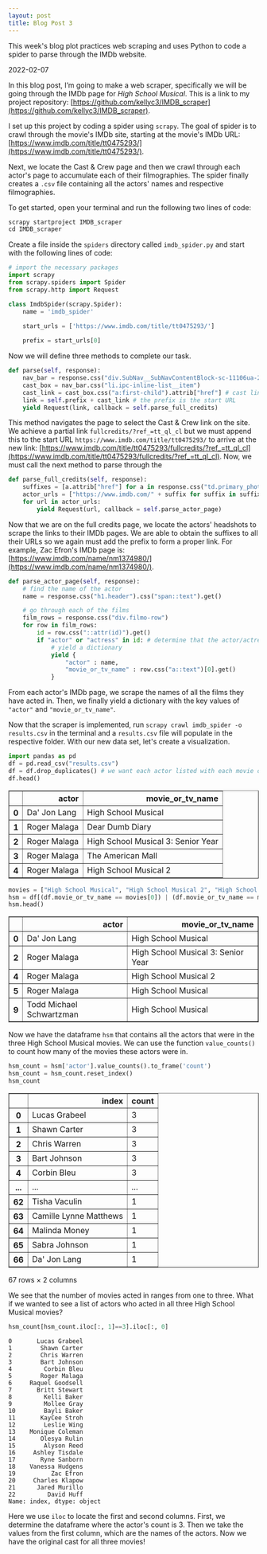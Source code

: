 ```yaml
---
layout: post
title: Blog Post 3
---
```


This week's blog plot practices web scraping and uses Python to code a spider to parse through the IMDb website.

2022-02-07

In this blog post, I’m going to make a web scraper, specifically we will be going through the IMDb page for *High School Musical*. This is a link to my project repository: [https://github.com/kellyc3/IMDB_scraper](https://github.com/kellyc3/IMDB_scraper). 

I set up this project by coding a spider using `scrapy`. The goal of spider is to crawl through the movie's IMDb site, starting at the movie's IMDb URL: [https://www.imdb.com/title/tt0475293/](https://www.imdb.com/title/tt0475293/). 

Next, we locate the Cast & Crew page and then we crawl through each actor's page to accumulate each of their filmographies. The spider finally creates a `.csv` file containing all the actors' names and respective filmographies.

To get started, open your terminal and run the following two lines of code:


```python
scrapy startproject IMDB_scraper
cd IMDB_scraper
```

Create a file inside the `spiders` directory called `imdb_spider.py` and start with the following lines of code:


```python
# import the necessary packages
import scrapy
from scrapy.spiders import Spider
from scrapy.http import Request

class ImdbSpider(scrapy.Spider):
    name = 'imdb_spider'
    
    start_urls = ['https://www.imdb.com/title/tt0475293/']

    prefix = start_urls[0]
```

Now we will define three methods to complete our task.


```python
def parse(self, response):
    nav_bar = response.css("div.SubNav__SubNavContentBlock-sc-11106ua-2.bAolrB")
    cast_box = nav_bar.css("li.ipc-inline-list__item")
    cast_link = cast_box.css("a:first-child").attrib["href"] # cast link is the first link 
    link = self.prefix + cast_link # the prefix is the start URL
    yield Request(link, callback = self.parse_full_credits)
```

This method navigates the page to select the Cast & Crew link on the site. We achieve a partial link `fullcredits/?ref_=tt_ql_cl` but we must append this to the start URL `https://www.imdb.com/title/tt0475293/` to arrive at the new link: [https://www.imdb.com/title/tt0475293/fullcredits/?ref_=tt_ql_cl](https://www.imdb.com/title/tt0475293/fullcredits/?ref_=tt_ql_cl). Now, we must call the next method to parse through the 


```python
def parse_full_credits(self, response):
    suffixes = [a.attrib["href"] for a in response.css("td.primary_photo a")]
    actor_urls = ["https://www.imdb.com/" + suffix for suffix in suffixes]
    for url in actor_urls:
        yield Request(url, callback = self.parse_actor_page)
```

Now that we are on the full credits page, we locate the actors' headshots to scrape the links to their IMDb pages. We are able to obtain the suffixes to all their URLs so we again must add the prefix to form a proper link. For example, Zac Efron's IMDb page is: [https://www.imdb.com/name/nm1374980/](https://www.imdb.com/name/nm1374980/).


```python
def parse_actor_page(self, response):
    # find the name of the actor
    name = response.css("h1.header").css("span::text").get()

    # go through each of the films
    film_rows = response.css("div.filmo-row")
    for row in film_rows:
        id = row.css("::attr(id)").get()
        if "actor" or "actress" in id: # determine that the actor/actress acted in this film
            # yield a dictionary
            yield {
                "actor" : name,
                "movie_or_tv_name" : row.css("a::text")[0].get()
            }
```

From each actor's IMDb page, we scrape the names of all the films they have acted in. Then, we finally yield a dictionary with the key values of `"actor"` and `"movie_or_tv_name"`. 

Now that the scraper is implemented, run `scrapy crawl imdb_spider -o results.csv` in the terminal and a `results.csv` file will populate in the respective folder. With our new data set, let's create a visualization.


```python
import pandas as pd
df = pd.read_csv("results.csv")
df = df.drop_duplicates() # we want each actor listed with each movie once
df.head()
```




<div>
<style scoped>
    .dataframe tbody tr th:only-of-type {
        vertical-align: middle;
    }

    .dataframe tbody tr th {
        vertical-align: top;
    }

    .dataframe thead th {
        text-align: right;
    }
</style>
<table border="1" class="dataframe">
  <thead>
    <tr style="text-align: right;">
      <th></th>
      <th>actor</th>
      <th>movie_or_tv_name</th>
    </tr>
  </thead>
  <tbody>
    <tr>
      <th>0</th>
      <td>Da' Jon Lang</td>
      <td>High School Musical</td>
    </tr>
    <tr>
      <th>1</th>
      <td>Roger Malaga</td>
      <td>Dear Dumb Diary</td>
    </tr>
    <tr>
      <th>2</th>
      <td>Roger Malaga</td>
      <td>High School Musical 3: Senior Year</td>
    </tr>
    <tr>
      <th>3</th>
      <td>Roger Malaga</td>
      <td>The American Mall</td>
    </tr>
    <tr>
      <th>4</th>
      <td>Roger Malaga</td>
      <td>High School Musical 2</td>
    </tr>
  </tbody>
</table>
</div>




```python
movies = ["High School Musical", "High School Musical 2", "High School Musical 3: Senior Year"]
hsm = df[(df.movie_or_tv_name == movies[0]) | (df.movie_or_tv_name == movies[1]) | (df.movie_or_tv_name == movies[2])]
hsm.head()
```




<div>
<style scoped>
    .dataframe tbody tr th:only-of-type {
        vertical-align: middle;
    }

    .dataframe tbody tr th {
        vertical-align: top;
    }

    .dataframe thead th {
        text-align: right;
    }
</style>
<table border="1" class="dataframe">
  <thead>
    <tr style="text-align: right;">
      <th></th>
      <th>actor</th>
      <th>movie_or_tv_name</th>
    </tr>
  </thead>
  <tbody>
    <tr>
      <th>0</th>
      <td>Da' Jon Lang</td>
      <td>High School Musical</td>
    </tr>
    <tr>
      <th>2</th>
      <td>Roger Malaga</td>
      <td>High School Musical 3: Senior Year</td>
    </tr>
    <tr>
      <th>4</th>
      <td>Roger Malaga</td>
      <td>High School Musical 2</td>
    </tr>
    <tr>
      <th>5</th>
      <td>Roger Malaga</td>
      <td>High School Musical</td>
    </tr>
    <tr>
      <th>9</th>
      <td>Todd Michael Schwartzman</td>
      <td>High School Musical</td>
    </tr>
  </tbody>
</table>
</div>



Now we have the dataframe `hsm` that contains all the actors that were in the three High School Musical movies. We can use the function `value_counts()` to count how many of the movies these actors were in.


```python
hsm_count = hsm['actor'].value_counts().to_frame('count')
hsm_count = hsm_count.reset_index()
hsm_count
```




<div>
<style scoped>
    .dataframe tbody tr th:only-of-type {
        vertical-align: middle;
    }

    .dataframe tbody tr th {
        vertical-align: top;
    }

    .dataframe thead th {
        text-align: right;
    }
</style>
<table border="1" class="dataframe">
  <thead>
    <tr style="text-align: right;">
      <th></th>
      <th>index</th>
      <th>count</th>
    </tr>
  </thead>
  <tbody>
    <tr>
      <th>0</th>
      <td>Lucas Grabeel</td>
      <td>3</td>
    </tr>
    <tr>
      <th>1</th>
      <td>Shawn Carter</td>
      <td>3</td>
    </tr>
    <tr>
      <th>2</th>
      <td>Chris Warren</td>
      <td>3</td>
    </tr>
    <tr>
      <th>3</th>
      <td>Bart Johnson</td>
      <td>3</td>
    </tr>
    <tr>
      <th>4</th>
      <td>Corbin Bleu</td>
      <td>3</td>
    </tr>
    <tr>
      <th>...</th>
      <td>...</td>
      <td>...</td>
    </tr>
    <tr>
      <th>62</th>
      <td>Tisha Vaculin</td>
      <td>1</td>
    </tr>
    <tr>
      <th>63</th>
      <td>Camille Lynne Matthews</td>
      <td>1</td>
    </tr>
    <tr>
      <th>64</th>
      <td>Malinda Money</td>
      <td>1</td>
    </tr>
    <tr>
      <th>65</th>
      <td>Sabra Johnson</td>
      <td>1</td>
    </tr>
    <tr>
      <th>66</th>
      <td>Da' Jon Lang</td>
      <td>1</td>
    </tr>
  </tbody>
</table>
<p>67 rows × 2 columns</p>
</div>



We see that the number of movies acted in ranges from one to three. What if we wanted to see a list of actors who acted in all three High School Musical movies?


```python
hsm_count[hsm_count.iloc[:, 1]==3].iloc[:, 0]
```




    0       Lucas Grabeel
    1        Shawn Carter
    2        Chris Warren
    3        Bart Johnson
    4         Corbin Bleu
    5        Roger Malaga
    6     Raquel Goodsell
    7       Britt Stewart
    8         Kelli Baker
    9         Mollee Gray
    10        Bayli Baker
    11       KayCee Stroh
    12        Leslie Wing
    13    Monique Coleman
    14       Olesya Rulin
    15        Alyson Reed
    16     Ashley Tisdale
    17       Ryne Sanborn
    18    Vanessa Hudgens
    19          Zac Efron
    20     Charles Klapow
    21      Jared Murillo
    22         David Huff
    Name: index, dtype: object



Here we use `iloc` to locate the first and second columns. First, we determine the dataframe where the actor's count is 3. Then we take the values from the first column, which are the names of the actors. Now we have the original cast for all three movies!
